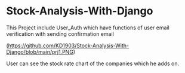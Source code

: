 # Stock-Analysis-With-Django

This Project include User_Auth which have functions of user email verification with sending confirmation email

(https://github.com/KD1903/Stock-Analysis-With-Django/blob/main/prj1.PNG)

User can see the stock rate chart of the companies which he adds on. 



